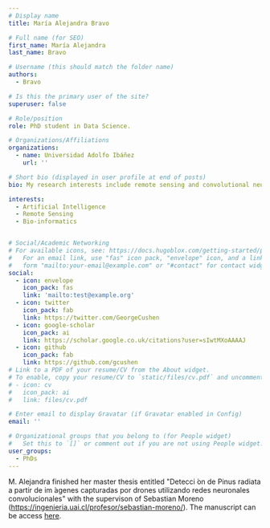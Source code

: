 ```yaml
---
# Display name
title: María Alejandra Bravo

# Full name (for SEO)
first_name: María Alejandra
last_name: Bravo

# Username (this should match the folder name)
authors:
  - Bravo

# Is this the primary user of the site?
superuser: false

# Role/position
role: PhD student in Data Science. 

# Organizations/Affiliations
organizations:
  - name: Universidad Adolfo Ibáñez
    url: ''

# Short bio (displayed in user profile at end of posts)
bio: My research interests include remote sensing and convolutional neural networks.

interests:
  - Artificial Intelligence
  - Remote Sensing
  - Bio-informatics


# Social/Academic Networking
# For available icons, see: https://docs.hugoblox.com/getting-started/page-builder/#icons
#   For an email link, use "fas" icon pack, "envelope" icon, and a link in the
#   form "mailto:your-email@example.com" or "#contact" for contact widget.
social:
  - icon: envelope
    icon_pack: fas
    link: 'mailto:test@example.org'
  - icon: twitter
    icon_pack: fab
    link: https://twitter.com/GeorgeCushen
  - icon: google-scholar
    icon_pack: ai
    link: https://scholar.google.co.uk/citations?user=sIwtMXoAAAAJ
  - icon: github
    icon_pack: fab
    link: https://github.com/gcushen
# Link to a PDF of your resume/CV from the About widget.
# To enable, copy your resume/CV to `static/files/cv.pdf` and uncomment the lines below.
# - icon: cv
#   icon_pack: ai
#   link: files/cv.pdf

# Enter email to display Gravatar (if Gravatar enabled in Config)
email: ''

# Organizational groups that you belong to (for People widget)
#   Set this to `[]` or comment out if you are not using People widget.
user_groups:
  - PhDs
---
```


M. Alejandra finished her master thesis entitled "Detecci  ́on de Pinus radiata a partir de im  ́agenes capturadas por drones utilizando redes neuronales convolucionales" with the supervison of Sebastian Moreno (https://ingenieria.uai.cl/profesor/sebastian-moreno/). The manuscript can be access [here](https://drive.google.com/file/d/1-p9pdRN4fQx7-DCaLf8lcIIHDoWDOezv/view?usp=sharing).
